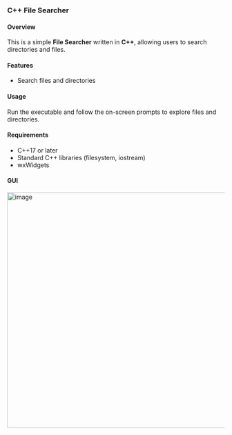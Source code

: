 ### **C++ File Searcher**  

#### **Overview**  
This is a simple **File Searcher** written in **C++**, allowing users to search directories and files.  

#### **Features**  
- Search files and directories  

#### **Usage**  
Run the executable and follow the on-screen prompts to explore files and directories.  

#### **Requirements**  
- C++17 or later  
- Standard C++ libraries (filesystem, iostream)  
- wxWidgets

#### **GUI**
<img width="546" alt="image" src="https://github.com/user-attachments/assets/21676ef5-2c43-4bfc-8882-5c00d40e64cb" />
